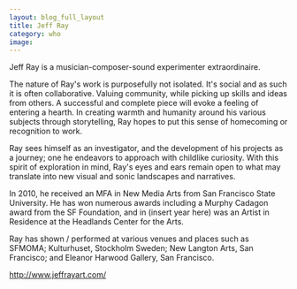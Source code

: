 ```yaml
---
layout: blog_full_layout
title: Jeff Ray
category: who
image: 
---
```


Jeff Ray is a musician-composer-sound experimenter extraordinaire.

The nature of Ray's work is purposefully not isolated. It's social and as such it is often collaborative. Valuing community, while picking up skills and ideas from others. A successful and complete piece will evoke a feeling of entering a hearth. In creating warmth and humanity around his various subjects through storytelling, Ray hopes to put this sense of homecoming or recognition to work.

Ray sees himself as an investigator, and the development of his projects as a journey; one he endeavors to approach with childlike curiosity. With this spirit of exploration in mind, Ray's eyes and ears remain open to what may translate into new visual and sonic landscapes and narratives.

In 2010, he received an MFA in New Media Arts from San Francisco State University. He has won numerous awards including a Murphy Cadagon award from the SF Foundation, and in (insert year here) was an Artist in Residence at the Headlands Center for the Arts.

Ray has shown / performed at various venues and places such as SFMOMA; Kulturhuset, Stockholm Sweden; New Langton Arts, San Francisco; and Eleanor Harwood Gallery, San Francisco.

http://www.jeffrayart.com/
